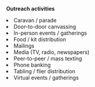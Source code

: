 <b> Outreach activities </b>
<li> Caravan / parade</li>
<li> Door-to-door canvassing</li>
<li> In-person events / gatherings</li>
<li> Food / kit distribution</li>
<li> Mailings</li>
<li> Media (TV, radio, newspapers)</li>
<li> Peer-to-peer / mass texting</li>
<li> Phone banking</li>
<li> Tabling / flier distribution</li>
<li> Virtual events / gatherings</li>
<br>
<br>
